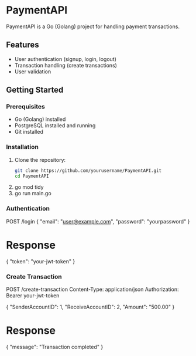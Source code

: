 # PaymentAPI

PaymentAPI is a Go (Golang) project for handling payment transactions.

## Features
- User authentication (signup, login, logout)
- Transaction handling (create transactions)
- User validation

## Getting Started

### Prerequisites
- Go (Golang) installed
- PostgreSQL installed and running
- Git installed

### Installation
1. Clone the repository:
   ```bash
   git clone https://github.com/yourusername/PaymentAPI.git
   cd PaymentAPI
2. go mod tidy
3. go run main.go

### Authentication
POST /login
{
  "email": "user@example.com",
  "password": "yourpassword"
}

# Response
{
  "token": "your-jwt-token"
}

### Create Transaction
POST /create-transaction
Content-Type: application/json
Authorization: Bearer your-jwt-token

{
  "SenderAccountID": 1,
  "ReceiveAccountID": 2,
  "Amount": "500.00"
}

# Response
{
  "message": "Transaction completed"
}


